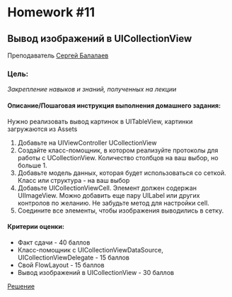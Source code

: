 # Homework #11
## Вывод изображений в UICollectionView
Преподаватель [Сергей Балалаев][Teacher]

### Цель:
 _Закрепление навыков и знаний, полученных на лекции_

#### Описание/Пошаговая инструкция выполнения домашнего задания:
Нужно реализовать вывод картинок в UITableView, картинки загружаются из Assets

1. Добавьте на UIViewController UCollectionView
2. Создайте класс-помощник, в котором реализуйте протоколы для работы с UCollectionView. Количество столбцов на ваш выбор, но больше 1.
3. Добавьте модель данных, которая будет использоваться со сеткой. Класс или структура - на ваш выбор
4. Добавьте UICollectionViewCell. Элемент должен содержан UIImageView. Можно добавить еще пару UILabel или других контролов по желанию. Не забудьте метод для настройки cell.
5. Соедините все элементы, чтобы изображения выводились в сетку.

#### Критерии оценки:
- Факт сдачи - 40 баллов
- Класс-помощник с UICollectionViewDataSource, UICollectionViewDelegate - 15 баллов
- Свой FlowLayout - 15 баллов
- Вывод изображений в UICollectionView - 30 баллов

[Решение][rep]

[Teacher]: <https://career.habr.com/sergey-balalaev>

[rep]: <https://github.com/DaniilYarmolenko/Otus_GPB/tree/homework/Homework/%2311_Collection_View/CollectionViewProject>
